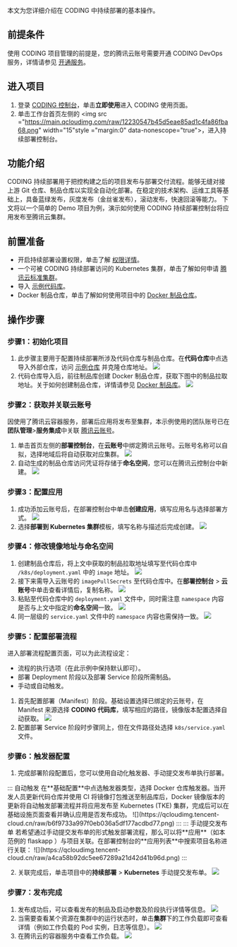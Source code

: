 本文为您详细介绍在 CODING 中持续部署的基本操作。

## 前提条件
使用 CODING 项目管理的前提是，您的腾讯云账号需要开通 CODING DevOps 服务，详情请参见 [开通服务](https://cloud.tencent.com/document/product/1159/44859)。 


## 进入项目
1. 登录 [CODING 控制台](https://console.cloud.tencent.com/coding)，单击**立即使用**进入 CODING 使用页面。
2. 单击工作台首页左侧的 <img src ="https://main.qcloudimg.com/raw/12230547b45d5eae85ad1c4fa86fba68.png" width="15"style ="margin:0" data-nonescope="true">，进入持续部署控制台。

[](id:intro)
## 功能介绍
CODING 持续部署用于把控构建之后的项目发布与部署交付流程。能够无缝对接上游 Git 仓库、制品仓库以实现全自动化部署。在稳定的技术架构、运维工具等基础上，具备蓝绿发布，灰度发布（金丝雀发布），滚动发布，快速回滚等能力。
下文将以一个简单的 Demo 项目为例，演示如何使用 CODING 持续部署控制台将应用发布至腾讯云集群。

[](id:prepare)
## 前置准备
-   开启持续部署设置权限，单击了解 [权限详情](https://cloud.tencent.com/document/product/1159/44862)。
-   一个可被 CODING 持续部署访问的 Kubernetes 集群，单击了解如何申请 [腾讯云标准集群](https://cloud.tencent.com/document/product/457/54231)。
-   导入 [示例代码库](https://codingtest-cd.coding.net/public/k8sdemo/k8sDemo/git/files)。
-   Docker 制品仓库，单击了解如何使用项目中的 [Docker 制品仓库](https://cloud.tencent.com/document/product/1116/46527)。

## 操作步骤
[](id:1)
### 步骤1：初始化项目
1. 此步骤主要用于配置持续部署所涉及代码仓库与制品仓库。在**代码仓库**中点选导入外部仓库，访问 [示例仓库](https://codingtest-cd.coding.net/public/k8sdemo/k8sDemo/git/files) 并克隆仓库地址。
![](https://qcloudimg.tencent-cloud.cn/raw/ac2e34ad36ddda04527727c6e0706c89.png)
2. 代码仓库导入后，前往制品库创建 Docker 制品仓库，获取下图中的制品拉取地址。关于如何创建制品仓库，详情请参见 [Docker 制品库](https://cloud.tencent.com/document/product/1116/46527)。
![](https://qcloudimg.tencent-cloud.cn/raw/bd813ccdfc6154366054b16f2ec03fc1.png)

[](id:2)
### 步骤2：获取并关联云账号
因使用了腾讯云容器服务，部署后应用将发布至集群，本示例使用的团队账号已在**团队管理**>**服务集成**中关联 [腾讯云账号](https://cloud.tencent.com/document/product/1159/45162)。
1. 单击首页左侧的**部署控制台**，在**云账号**中绑定腾讯云账号。云账号名称可以自拟，选择地域后将自动获取对应集群。
![](https://qcloudimg.tencent-cloud.cn/raw/78fb207efa51d99ff664b76888187cf9.png)
2. 自动生成的制品仓库访问凭证将存储于**命名空间**，您可以在腾讯云控制台中新建。
![](https://qcloudimg.tencent-cloud.cn/raw/c57571f40aad9159eca345b84cc44db2.png)

[](id:3)
### 步骤3：配置应用
1. 成功添加云账号后，在部署控制台中单击**创建应用**，填写应用名与选择部署方式。
![](https://qcloudimg.tencent-cloud.cn/raw/f2211bebf0aedf85d9a99869009b51e4.png)
2. 选择**部署到 Kubernetes 集群**模板，填写名称与描述后完成创建。
![](https://qcloudimg.tencent-cloud.cn/raw/b21dbd6de4c4ded74bbc050745902692.png)

[](id:4)
### 步骤4：修改镜像地址与命名空间
1. 创建制品仓库后，将上文中获取的制品拉取地址填写至代码仓库中 `/k8s/deployment.yaml` 中的 `image` 地址。
![](https://qcloudimg.tencent-cloud.cn/raw/34a0eeb074d1d05e6a7fe2b63b48e367.png)
2. 接下来需导入云账号的 `imagePullSecrets` 至代码仓库中。在**部署控制台** > **云账号**中单击查看详情后，复制名称。
![](https://help-assets.codehub.cn/enterprise/20230605112824.png)
3. 粘贴至代码仓库中的 `deployment.yaml` 文件中，同时需注意 `namespace` 内容是否与上文中指定的**命名空间**一致。
![](https://qcloudimg.tencent-cloud.cn/raw/3a0a736da704b59943106622c02075e4.png)
4. 同一层级的 `service.yaml` 文件中的 `namespace` 内容也需保持一致。
![](https://qcloudimg.tencent-cloud.cn/raw/fd6223e3809280c535253f05709b28fe.png)

[](id:5)
### 步骤5：配置部署流程
进入部署流程配置页面，可以为此流程设定：
-  流程的执行选项（在此示例中保持默认即可）。
-  部署 Deployment 阶段以及部署 Service 阶段所需制品。
-  手动或自动触发。


1. 首先配置部署（Manifest）阶段。基础设置选择已绑定的云账号，在 Manifest 来源选择 **CODING 代码库**，填写相应的路径，镜像版本配置选择自动获取。
![](https://qcloudimg.tencent-cloud.cn/raw/7b0bdd15651205fe04d3633ab057d2c3.png)
2. 配置部署 Service 阶段时步骤同上，但在文件路径处选择 `k8s/service.yaml` 文件。

[](id:6)
### 步骤6：触发器配置
1. 完成部署阶段配置后，您可以使用自动化触发器、手动提交发布单执行部署。
<dx-tabs>
::: 自动触发
在**基础配置**中点选触发器类型，选择 Docker 仓库触发器。当开发人员更新代码仓库并使用 CI 将镜像打包推送至制品库后，Docker 镜像版本的更新将自动触发部署流程并将应用发布至 Kubernetes (TKE) 集群，完成后可以在基础设施页面查看并确认应用是否发布成功。
![](https://qcloudimg.tencent-cloud.cn/raw/b6f9733a997f0eb036a5df177acdbd77.png)
:::
::: 手动提交发布单
若希望通过手动提交发布单的形式触发部署流程，那么可以将**应用**（如本范例的 flaskapp ）与项目关联。在部署控制台的**应用列表**中搜索项目名称进行关联：
![](https://qcloudimg.tencent-cloud.cn/raw/a4ca58b92dc5ee67289a21d42d41b96d.png)
:::
</dx-tabs>

2. 关联完成后，单击项目中的**持续部署** > **Kubernetes** 手动提交发布单。
![](https://qcloudimg.tencent-cloud.cn/raw/ae6237b4a2adc0d3d8155aac5d45b205.png)

[](id:7)
### 步骤7：发布完成
1. 发布成功后，可以查看发布的制品及启动参数及阶段执行详情等信息。
![](https://qcloudimg.tencent-cloud.cn/raw/1128b37aa908fb23c4b5fdf1501c6689.png)
2. 当需要查看某个资源在集群中的运行状态时，单击**集群**下的工作负载即可查看详情（例如工作负载的 Pod 实例，日志等信息）。
![](https://qcloudimg.tencent-cloud.cn/raw/78aed4be967bbbbce8397250794b7d62.png)
3. 在腾讯云的容器服务中查看工作负载。
![](https://qcloudimg.tencent-cloud.cn/raw/2d21c2abcb67cc54c2b955e2229a8f5b.png)
